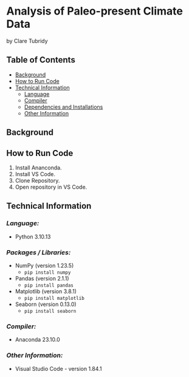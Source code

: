 # Analysis of Paleo-present Climate Data
by Clare Tubridy

## Table of Contents
* [Background](#background)
* [How to Run Code](#how-to-run-code)
* [Technical Information](#technical-information)
    * [Language](#language)
    * [Compiler](#compiler)
    * [Dependencies and Installations](#dependencies-and-installations)
    * [Other Information](#other-information)

## Background

## How to Run Code
1. Install Ananconda.
2. Install VS Code.
3. Clone Repository.
4. Open repository in VS Code.

## **Technical Information**
### ***Language:***
- Python 3.10.13

### ***Packages / Libraries:***
- NumPy (version 1.23.5)
    - <code>pip install numpy</code>
- Pandas (version 2.1.1)
    - <code>pip install pandas</code>
- Matplotlib (version 3.8.1)
    - <code>pip install matplotlib</code>
- Seaborn (version 0.13.0)
    - <code>pip install seaborn</code>

### ***Compiler:***
- Anaconda 23.10.0

### ***Other Information:***
  * Visual Studio Code - version 1.84.1
